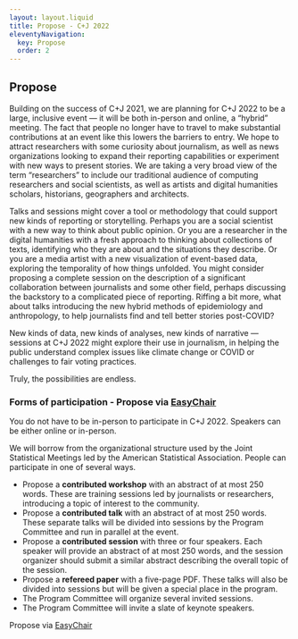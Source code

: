 ```yaml
---
layout: layout.liquid
title: Propose - C+J 2022
eleventyNavigation:
  key: Propose
  order: 2
---
```


## Propose

Building on the success of C+J 2021, we are planning for C+J 2022 to be a large, inclusive event — it will be both in-person and online, a “hybrid” meeting. The fact that people no longer have to travel to make substantial contributions at an event like this lowers the barriers to entry. We hope to attract researchers with some curiosity about journalism, as well as news organizations looking to expand their reporting capabilities or experiment with new ways to present stories. We are taking a very broad view of the term “researchers” to include our traditional audience of computing researchers and social scientists, as well as artists and digital humanities scholars, historians, geographers and architects.

Talks and sessions might cover a tool or methodology that could support new kinds of reporting or storytelling. Perhaps you are a social scientist with a new way to think about public opinion. Or you are a researcher in the digital humanities with a fresh approach to thinking about collections of texts, identifying who they are about and the situations they describe. Or you are a media artist with a new visualization of event-based data, exploring the temporality of how things unfolded. You might consider proposing a complete session on the description of a significant collaboration between journalists and some other field, perhaps discussing the backstory to a complicated piece of reporting. Riffing a bit more, what about talks introducing the new hybrid methods of epidemiology and anthropology, to help journalists find and tell better stories post-COVID?

New kinds of data, new kinds of analyses, new kinds of narrative  — sessions at C+J 2022 might explore their use in journalism, in helping the public understand complex issues like climate change or COVID or challenges to fair voting practices.

Truly, the possibilities are endless.

### Forms of participation - Propose via [EasyChair](https://easychair.org/cfp/cj2022)

You do not have to be in-person to participate in C+J 2022. Speakers can be either online or in-person. 

We will borrow from the organizational structure used by the Joint Statistical Meetings led by the American Statistical Association. People can participate in one of several ways.

* Propose a **contributed workshop** with an abstract of at most 250 words. These are training sessions led by journalists or researchers, introducing a topic of interest to the community.
* Propose a **contributed talk** with an abstract of at most 250 words. These separate talks will be divided into sessions by the Program Committee and run in parallel at the event.
* Propose a **contributed session** with three or four speakers. Each speaker will provide an abstract of at most 250 words, and the session organizer should submit a similar abstract describing the overall topic of the session.
* Propose a **refereed paper** with a five-page PDF. These talks will also be divided into sessions but will be given a special place in the program.
* The Program Committee will organize several invited sessions.
* The Program Committee will invite a slate of keynote speakers.

Propose via [EasyChair](https://easychair.org/cfp/cj2022)
